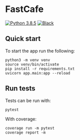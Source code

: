 # FastCafe
[![Python 3.8.5](https://img.shields.io/badge/python-3.8.5-blue.svg)](https://www.python.org/downloads/release/python-385/)
[![Black](https://img.shields.io/badge/code%20style-black-000000.svg)](https://pypi.org/project/black/)

## Quick start
To start the app run the following:

```
python3 -m venv venv
source venv/bin/activate
pip install -r requirements.txt
uvicorn app.main:app --reload
```

## Run tests
Tests can be run with:
```
pytest
```
With coverage:
```
coverage run -m pytest
coverage report -m
```
